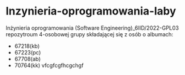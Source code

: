 # Inzynieria-oprogramowania-laby
Inżynieria oprogramowania (Software Engineering)_6IID/2022-GPL03 repozytroum 4-osobowej grupy składającej się z osób o albumach:
- 67218(kb)
- 67223(pc)
- 67708(ab)
- 70764(kk)
vfcgfcgfhcgchgf
